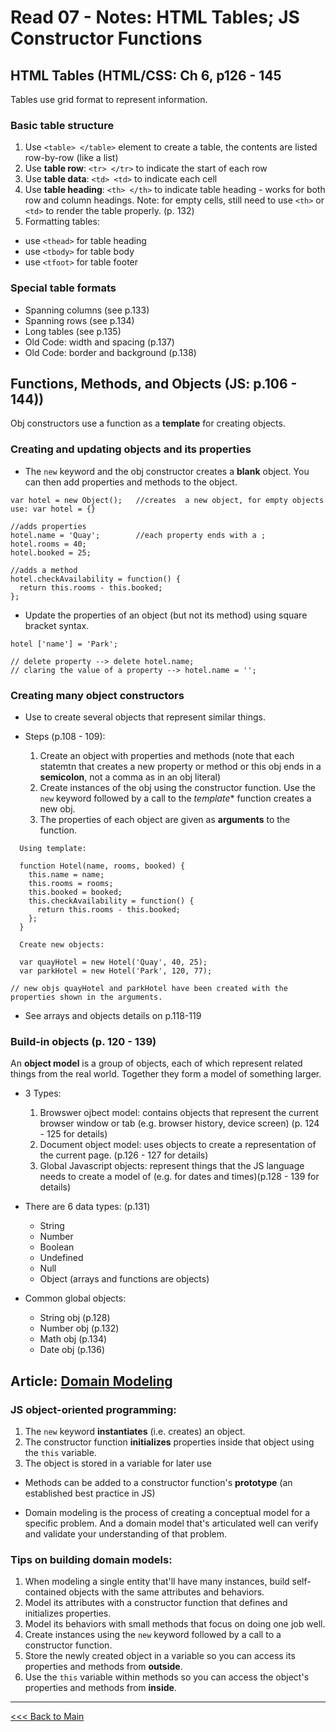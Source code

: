 # Read 07 - Notes: HTML Tables; JS Constructor Functions

## HTML Tables (HTML/CSS: Ch 6, p126 - 145
Tables use grid format to represent information.

### Basic table structure
1. Use `<table> </table>` element to create a table, the contents are listed row-by-row (like a list)
2. Use **table row**: `<tr> </tr>` to indicate the start of each row 
3. Use **table data**: `<td> <td>` to indicate each cell 
4. Use **table heading**: `<th> </th>` to indicate table heading - works for both row and column headings. Note: for empty cells, still need to use `<th>` or `<td>` to render the table properly. (p. 132)
5. Formatting tables:
  - use `<thead>` for table heading
  - use `<tbody>` for table body
  - use `<tfoot>` for table footer


### Special table formats
+ Spanning columns (see p.133)
+ Spanning rows (see p.134)
+ Long tables (see p.135)
+ Old Code: width and spacing (p.137)
+ Old Code: border and background (p.138)


## Functions, Methods, and Objects (JS: p.106 - 144))
Obj constructors use a function as a **template** for creating objects.
 
### Creating and updating objects and its properties
+ The `new` keyword and the obj constructor creates a **blank** object. You can then add properties and methods to the object.
```
var hotel = new Object();   //creates  a new object, for empty objects use: var hotel = {}

//adds properties
hotel.name = 'Quay';        //each property ends with a ;
hotel.rooms = 40;
hotel.booked = 25;

//adds a method
hotel.checkAvailability = function() {      
  return this.rooms - this.booked;
};
```
+ Update the properties of an object (but not its method) using square bracket syntax.
```
hotel ['name'] = 'Park';

// delete property --> delete hotel.name;
// claring the value of a property --> hotel.name = '';
```

### Creating many object constructors
+ Use to create several objects that represent similar things. 

+ Steps (p.108 - 109):
  1. Create an object with properties and methods (note that each statemtn that creates a new property or method or this obj ends in a **semicolon**, not a comma as in an obj literal)
  2. Create instances of the obj using the constructor function. Use the `new` keyword followed by a call to the *template** function creates a new obj.
  3. The properties of each object are given as **arguments** to the function.
```
  Using template:

  function Hotel(name, rooms, booked) {
    this.name = name;
    this.rooms = rooms;
    this.booked = booked;
    this.checkAvailability = function() {
      return this.rooms - this.booked;
    };
  }

  Create new objects:
  
  var quayHotel = new Hotel('Quay', 40, 25);
  var parkHotel = new Hotel('Park', 120, 77);

// new objs quayHotel and parkHotel have been created with the properties shown in the arguments.
```

+ See arrays and objects details on p.118-119

### Build-in objects (p. 120 - 139)
An **object model** is a group of objects, each of which represent related things from the real world. Together they form a model of something larger.

+ 3 Types:
  1. Browswer ojbect model: contains objects that represent the current browser window or tab (e.g. browser history, device screen) (p. 124 - 125 for details)
  2. Document object model: uses objects to create a representation of the current page. (p.126 - 127 for details)
  3. Global Javascript objects: represent things that the JS language needs to create a model of (e.g. for dates and times)(p.128 - 139 for details)

+ There are 6 data types: (p.131)
  - String
  - Number
  - Boolean
  - Undefined
  - Null
  - Object (arrays and functions are objects)

+ Common global objects:
  - String obj (p.128)
  - Number obj (p.132)
  - Math obj (p.134)
  - Date obj (p.136)

## Article: [Domain Modeling](https://github.com/codefellows/domain_modeling#domain-modeling)

### JS object-oriented programming:
1. The `new` keyword **instantiates** (i.e. creates) an object.
2. The constructor function **initializes** properties inside that object using the `this` variable.
3. The object is stored in a variable for later use

+ Methods can be added to a constructor function's **prototype** (an established best practice in JS)

+ Domain modeling is the process of creating a conceptual model for a specific problem. And a domain model that's articulated well can verify and validate your understanding of that problem.

### Tips on building domain models:
1. When modeling a single entity that'll have many instances, build self-contained objects with the same attributes and behaviors.
2. Model its attributes with a constructor function that defines and initializes properties.
3. Model its behaviors with small methods that focus on doing one job well.
4. Create instances using the `new` keyword followed by a call to a constructor function.
5. Store the newly created object in a variable so you can access its properties and methods from **outside**.
6. Use the `this` variable within methods so you can access the object's properties and methods from **inside**.

*****
[<<< Back to Main](https://sangmlee76.github.io/reading-notes/)